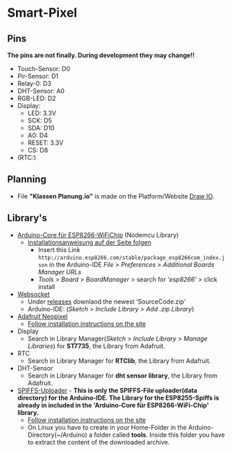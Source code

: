 # Smart-Pixel

## Pins
**The pins are not finally. During development they may change!!**
- Touch-Sensor: D0
- Pir-Sensor: D1
- Relay-0: D3
- DHT-Sensor: A0
- RGB-LED: D2
- Display:
	* LED: 3.3V
	* SCK: D5
	* SDA: D10
	* A0:  D4
	* RESET: 3.3V
	* CS: D8
- (RTC:)


## Planning
- File **"Klassen Planung.io"** is made on the Platform/Website [Draw IO](https://app.diagrams.net/).

## Library's 
- [Arduino-Core für ESP8266-WiFiChip](https://github.com/esp8266/Arduino) (Nodemcu Library)
	* [Installationsanweisung auf der Seite folgen](https://github.com/esp8266/Arduino#installing-with-boards-manager)
		* Insert this Link `http://arduino.esp8266.com/stable/package_esp8266com_index.json` in the Arduino-IDE *File* > *Preferences* > *Additional Boards Manager URLs*
		* *Tools* > *Board* > *BoardManager* > search for *'esp8266'* > click install
- [Websocket](https://github.com/Links2004/arduinoWebSockets)
	* Under [releases](https://github.com/Links2004/arduinoWebSockets/releases) downlaod the newest 'SourceCode.zip'
	* Arduino-IDE: (*Sketch* > *Include Library* > *Add .zip Library*)
- [Adafruit Neopixel](https://github.com/adafruit/Adafruit_NeoPixel) 
	* [Follow installation instructions on the site](https://github.com/adafruit/Adafruit_NeoPixel#installation)
- Display
	* Search in Library Manager(*Sketch* > *Include Library* > *Manage Libraries*) for **ST7735**, the Library from Adafruit.
- RTC
	* Search in Library Manager for **RTClib**, the Library from Adafruit.
- DHT-Sensor
	* Search in Library Manager for **dht sensor library**, the Library from Adafruit.
- [SPIFFS-Uploader](https://github.com/esp8266/Arduino#installing-with-boards-manager) - **This is only the SPIFFS-File uploader(data directory) for the Arduino-IDE. The Library for the ESP8255-Spiffs is already in included in the 'Arduino-Core für ESP8266-WiFi-Chip' library.**
	* [Follow installation instructions on the site](https://github.com/esp8266/arduino-esp8266fs-plugin#installation)
	* On Linux you have to create in your Home-Folder in the Arduino-Directory(~/Arduino) a folder called **tools**. Inside this folder you have to extract the content of the downloaded archive.
